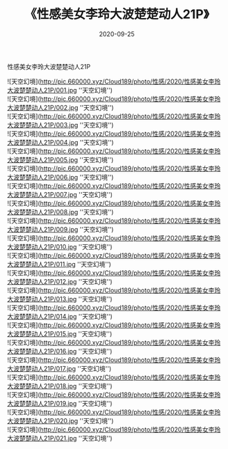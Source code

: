 ﻿---
layout: post
title:  《性感美女李玲大波楚楚动人21P》
date:   2020-09-25
img: http://pic.660000.xyz/Cloud189/photo/性感/2020/性感美女李玲大波楚楚动人21P/000.jpg
categories: [美女, 性感, 泳衣]
---

性感美女李玲大波楚楚动人21P



![天空幻境](http://pic.660000.xyz/Cloud189/photo/性感/2020/性感美女李玲大波楚楚动人21P/001.jpg ''天空幻境'') <br>
![天空幻境](http://pic.660000.xyz/Cloud189/photo/性感/2020/性感美女李玲大波楚楚动人21P/002.jpg ''天空幻境'') <br>
![天空幻境](http://pic.660000.xyz/Cloud189/photo/性感/2020/性感美女李玲大波楚楚动人21P/003.jpg ''天空幻境'') <br>
![天空幻境](http://pic.660000.xyz/Cloud189/photo/性感/2020/性感美女李玲大波楚楚动人21P/004.jpg ''天空幻境'') <br>
![天空幻境](http://pic.660000.xyz/Cloud189/photo/性感/2020/性感美女李玲大波楚楚动人21P/005.jpg ''天空幻境'') <br>
![天空幻境](http://pic.660000.xyz/Cloud189/photo/性感/2020/性感美女李玲大波楚楚动人21P/006.jpg ''天空幻境'') <br>
![天空幻境](http://pic.660000.xyz/Cloud189/photo/性感/2020/性感美女李玲大波楚楚动人21P/007.jpg ''天空幻境'') <br>
![天空幻境](http://pic.660000.xyz/Cloud189/photo/性感/2020/性感美女李玲大波楚楚动人21P/008.jpg ''天空幻境'') <br>
![天空幻境](http://pic.660000.xyz/Cloud189/photo/性感/2020/性感美女李玲大波楚楚动人21P/009.jpg ''天空幻境'') <br>
![天空幻境](http://pic.660000.xyz/Cloud189/photo/性感/2020/性感美女李玲大波楚楚动人21P/010.jpg ''天空幻境'') <br>
![天空幻境](http://pic.660000.xyz/Cloud189/photo/性感/2020/性感美女李玲大波楚楚动人21P/011.jpg ''天空幻境'') <br>
![天空幻境](http://pic.660000.xyz/Cloud189/photo/性感/2020/性感美女李玲大波楚楚动人21P/012.jpg ''天空幻境'') <br>
![天空幻境](http://pic.660000.xyz/Cloud189/photo/性感/2020/性感美女李玲大波楚楚动人21P/013.jpg ''天空幻境'') <br>
![天空幻境](http://pic.660000.xyz/Cloud189/photo/性感/2020/性感美女李玲大波楚楚动人21P/014.jpg ''天空幻境'') <br>
![天空幻境](http://pic.660000.xyz/Cloud189/photo/性感/2020/性感美女李玲大波楚楚动人21P/015.jpg ''天空幻境'') <br>
![天空幻境](http://pic.660000.xyz/Cloud189/photo/性感/2020/性感美女李玲大波楚楚动人21P/016.jpg ''天空幻境'') <br>
![天空幻境](http://pic.660000.xyz/Cloud189/photo/性感/2020/性感美女李玲大波楚楚动人21P/017.jpg ''天空幻境'') <br>
![天空幻境](http://pic.660000.xyz/Cloud189/photo/性感/2020/性感美女李玲大波楚楚动人21P/018.jpg ''天空幻境'') <br>
![天空幻境](http://pic.660000.xyz/Cloud189/photo/性感/2020/性感美女李玲大波楚楚动人21P/019.jpg ''天空幻境'') <br>
![天空幻境](http://pic.660000.xyz/Cloud189/photo/性感/2020/性感美女李玲大波楚楚动人21P/020.jpg ''天空幻境'') <br>
![天空幻境](http://pic.660000.xyz/Cloud189/photo/性感/2020/性感美女李玲大波楚楚动人21P/021.jpg ''天空幻境'') <br>
